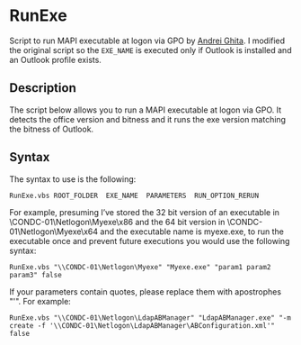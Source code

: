 # RunExe

Script to run MAPI executable at logon via GPO by [Andrei Ghita](https://developermessaging.azurewebsites.net/2016/02/08/script-to-run-mapi-executable-at-logon-via-gpo/). I modified the original script so the ``EXE_NAME`` is executed only if Outlook is installed and an Outlook profile exists.

## Description

The script below allows you to run a MAPI executable at logon via GPO. It detects the office version and bitness and it runs the exe version matching the bitness of Outlook.

## Syntax

The syntax to use is the following:

```
RunExe.vbs ROOT_FOLDER  EXE_NAME  PARAMETERS  RUN_OPTION_RERUN
```

For example, presuming I’ve stored the 32 bit version of an executable in \\CONDC-01\Netlogon\Myexe\x86 and the 64 bit version in \\CONDC-01\Netlogon\Myexe\x64 and the executable name is myexe.exe, to run the executable once and prevent future executions you would use the following syntax:

```
RunExe.vbs "\\CONDC-01\Netlogon\Myexe" "Myexe.exe" "param1 param2 param3" false
```

If your parameters contain quotes, please replace them with apostrophes "'". For example:

```
RunExe.vbs "\\CONDC-01\Netlogon\LdapABManager" "LdapABManager.exe" "-m create -f '\\CONDC-01\Netlogon\LdapABManager\ABConfiguration.xml'" false
```
